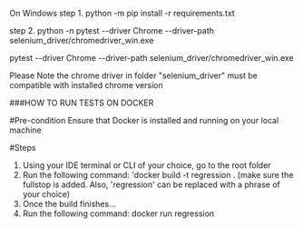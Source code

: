On Windows
step 1. python -m pip install -r requirements.txt

step 2. python -n pytest --driver Chrome --driver-path selenium_driver/chromedriver_win.exe

pytest --driver Chrome --driver-path selenium_driver/chromedriver_win.exe

Please Note the chrome driver in folder "selenium_driver" must be compatible with installed chrome version


###HOW TO RUN TESTS ON DOCKER


#Pre-condition
Ensure that Docker is installed and running on your local machine


#Steps
1. Using your IDE terminal or CLI of your choice, go to the root folder 
2. Run the following command: 'docker build -t regression . (make sure the fullstop is added. Also, 'regression' can be replaced with a phrase of your choice)
3. Once the build finishes...
4. Run the following command: docker run regression 

